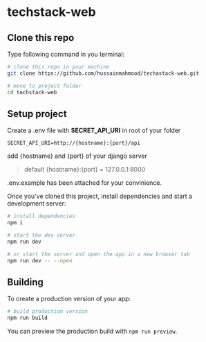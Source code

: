 # techstack-web

## Clone this repo

Type following command in you terminal:

```bash
# clone this repo in your machine
git clone https://github.com/hussainmahmood/techastack-web.git

# move to project folder
cd techstack-web
```

## Setup project

Create a .env file with **SECRET_API_URI** in root of your folder

`SECRET_API_URI=http://{hostname}:{port}/api`

add {hostname} and {port} of your django server

> default {hostname}:{port} = 127.0.0.1:8000

.env.example has been attached for your convinience.

Once you've cloned this project, install dependencies and start a development server:

```bash
# install dependencies
npm i

# start the dev server
npm run dev

# or start the server and open the app in a new browser tab
npm run dev -- --open
```


## Building

To create a production version of your app:

```bash
# build production version
npm run build
```

You can preview the production build with `npm run preview`.
